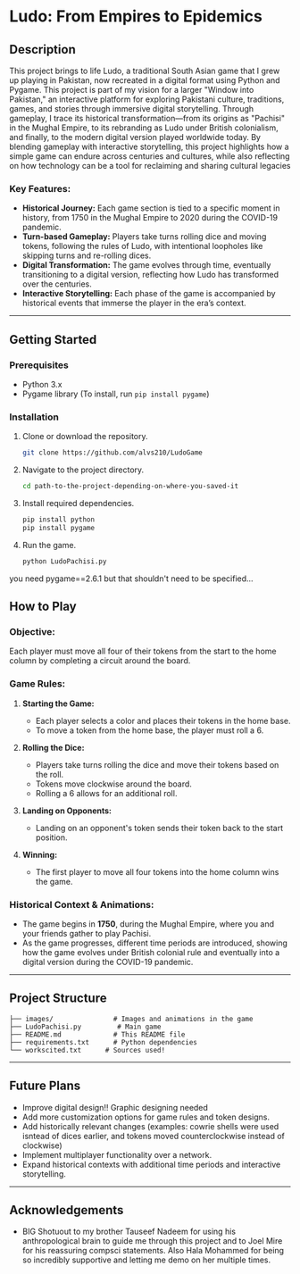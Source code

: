 # **Ludo: From Empires to Epidemics**

## **Description**

This project brings to life Ludo, a traditional South Asian game that I grew up playing in Pakistan, now recreated in a digital format using Python and Pygame. This project is part of my vision for a larger "Window into Pakistan," an interactive platform for exploring Pakistani culture, traditions, games, and stories through immersive digital storytelling. Through gameplay, I trace its historical transformation—from its origins as "Pachisi" in the Mughal Empire, to its rebranding as Ludo under British colonialism, and finally, to the modern digital version played worldwide today. By blending gameplay with interactive storytelling, this project highlights how a simple game can endure across centuries and cultures, while also reflecting on how technology can be a tool for reclaiming and sharing cultural legacies

### **Key Features:**
- **Historical Journey:** Each game section is tied to a specific moment in history, from 1750 in the Mughal Empire to 2020 during the COVID-19 pandemic.
- **Turn-based Gameplay:** Players take turns rolling dice and moving tokens, following the rules of Ludo, with intentional loopholes like skipping turns and re-rolling dices.
- **Digital Transformation:** The game evolves through time, eventually transitioning to a digital version, reflecting how Ludo has transformed over the centuries.
- **Interactive Storytelling:** Each phase of the game is accompanied by historical events that immerse the player in the era’s context.

---

## **Getting Started**

### **Prerequisites**

- Python 3.x
- Pygame library (To install, run `pip install pygame`)

### **Installation**

1. Clone or download the repository.
   ```bash
   git clone https://github.com/alvs210/LudoGame
   ```
2. Navigate to the project directory.
   ```bash
   cd path-to-the-project-depending-on-where-you-saved-it
   ```
3. Install required dependencies.
   ```bash
   pip install python
   pip install pygame
   ```
4. Run the game.
   ```bash
   python LudoPachisi.py
   ```
you need pygame==2.6.1 but that shouldn't need to be specified...

## **How to Play**

### **Objective:**
Each player must move all four of their tokens from the start to the home column by completing a circuit around the board.

### **Game Rules:**
1. **Starting the Game:**
   - Each player selects a color and places their tokens in the home base.
   - To move a token from the home base, the player must roll a 6.
  
2. **Rolling the Dice:**
   - Players take turns rolling the dice and move their tokens based on the roll.
   - Tokens move clockwise around the board.
   - Rolling a 6 allows for an additional roll.

3. **Landing on Opponents:**
   - Landing on an opponent's token sends their token back to the start position.
  
4. **Winning:**
   - The first player to move all four tokens into the home column wins the game.

### **Historical Context & Animations:**
- The game begins in **1750**, during the Mughal Empire, where you and your friends gather to play Pachisi.
- As the game progresses, different time periods are introduced, showing how the game evolves under British colonial rule and eventually into a digital version during the COVID-19 pandemic.

---

## **Project Structure**
```
├── images/               # Images and animations in the game
├── LudoPachisi.py         # Main game
├── README.md             # This README file
├── requirements.txt      # Python dependencies
└── workscited.txt      # Sources used!
```

---

## **Future Plans**
- Improve digital design!! Graphic designing needed
- Add more customization options for game rules and token designs.
- Add historically relevant changes (examples: cowrie shells were used isntead of dices earlier, and tokens moved counterclockwise instead of clockwise)
- Implement multiplayer functionality over a network.
- Expand historical contexts with additional time periods and interactive storytelling.

---

## **Acknowledgements**
- BIG Shotuout to my brother Tauseef Nadeem for using his anthropological brain to guide me through this project and to Joel Mire for his reassuring compsci statements. Also Hala Mohammed for being so incredibly supportive and letting me demo on her multiple times.
